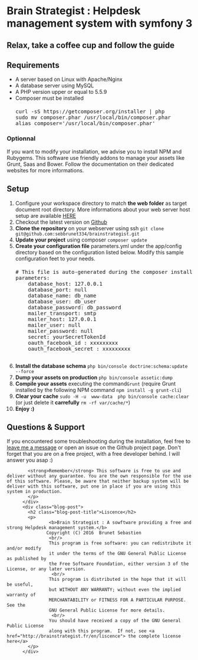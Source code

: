 Brain Strategist : Helpdesk management system with symfony 3
========
<h2>Relax, take a coffee cup and follow the guide</h2>
        <div class="blog-post">
            <h2 class="blog-post-title">Requirements</h2>
            <ul>
                <li>A server based on Linux with Apache/Nginx </li>
                <li>A database server using MySQL</li>
                <li>A PHP version upper or equal to 5.5.9 </li>
                <li>Composer must be installed
                   <pre style="margin-top: 20px">
curl -sS https://getcomposer.org/installer | php
sudo mv composer.phar /usr/local/bin/composer.phar
alias composer='/usr/local/bin/composer.phar'</pre>
                 </li>
            </ul>
            <h3>Optionnal</h3>
            If you want to modify your installation, we advise you to install NPM and Rubygems. This software use friendly addons to manage your assets like Grunt, Saas and Bower. Follow the documentation on their dedicated websites for more informations.
        </div>
        <div class="blog-post">
            <h2 class="blog-post-title">Setup</h2>
            <ol>
                 <li> Configure your workspace directory to match <b>the web folder</b> as target document root directory. More informations about your web server host setup are available <a href="http://symfony.com/doc/current/cookbook/configuration/web_server_configuration.html" target="_blank">HERE</a></li>
                 <li> Checkout the latest version on <a href="https://github.com/sebbrunet334/brainstrategist" target="_blank">Github</a></li>
                 <li> <b>Clone the repository</b>  on your webserver using ssh&nbsp;<code>git clone git@github.com:sebbrunet334/brainstrategist.git</code></li>
                 <li> <b>Update your project</b> using composer <code>composer update</code></li>
                 <li> <b>Create your configuration file</b> parameters.yml under the app/config directory based on the configuration listed below. Modify this sample configuration feet to your needs.
                  <pre style="margin-top: 20px"># This file is auto-generated during the composer install
parameters:
    database_host: 127.0.0.1
    database_port: null
    database_name: db_name
    database_user: db_user
    database_password: db_password
    mailer_transport: smtp
    mailer_host: 127.0.0.1
    mailer_user: null
    mailer_password: null
    secret: yourSecretTokenId
    oauth_facebook_id : xxxxxxxxx
    oauth_facebook_secret : xxxxxxxxx
    </pre>
                 </li>
                 <li> <b>Install the database schema</b> <code>php bin/console doctrine:schema:update --force</code></li>
                 <li> <b>Dump your assets on production</b> <code>php bin/console assetic:dump</code></li>
                 <li> <b>Compile your assets</b> executing the command<code>Grunt</code> (require Grunt installed by the following NPM command <code>npm install -g grunt-cli</code>)</li>
                 <li> <b>Clear your cache</b> <code>sudo -H -u  www-data  php bin/console cache:clear</code> (or just delete it <b>carrefully</b> <code>rm -rf var/cache/*</code>)</li>
                <li> <b>Enjoy :)</b></li>
            </ol>
          </div>
          <div class="blog-post">
            <h2 class="blog-post-title">Questions & Support</h2>
            <p>
            If you encountered some troubleshooting during the installation, feel free to <a href="mailto:brunetsebastien33@gmail.com"> leave me a message</a> or open an issue on the Github project page.
             Don't forget that you are on a free project, with a free developer behind. I will answer you asap :)
             
            <strong>Remember</strong> This software is free to use and deliver without any guarantee. You are the own responsible for the use of this software. Please, be aware that neither backup system will be deliver with this software, put one in place if you are using this system in production. 
            </p>
          </div>
          <div class="blog-post">
            <h2 class="blog-post-title">Liscence</h2>
            <p>
                    <b>Brain Strategist : A sowftware providing a free and strong Helpdesk management system.</b>
                   Copyright (C) 2016  Brunet Sebastien
                    <br/>
                    This program is free software: you can redistribute it and/or modify
                    it under the terms of the GNU General Public License as published by
                    the Free Software Foundation, either version 3 of the License, or any later version.
                     <br/>
                    This program is distributed in the hope that it will be useful,
                    but WITHOUT ANY WARRANTY; without even the implied warranty of
                    MERCHANTABILITY or FITNESS FOR A PARTICULAR PURPOSE.  See the
                    GNU General Public License for more details.
                     <br/>
                    You should have received a copy of the GNU General Public License
                    along with this program.  If not, see <a href="http://brainstrategist.fr/en/liscence"> the complete license here</a>
            </p>
          </div>
